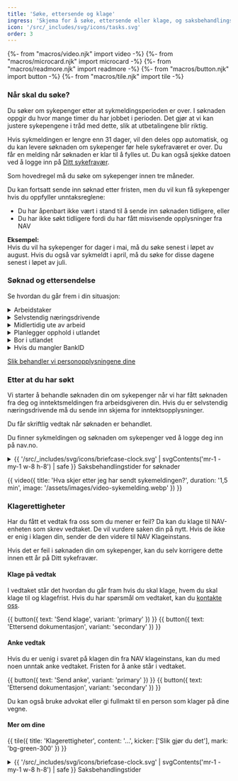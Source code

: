 ```yaml
---
title: 'Søke, ettersende og klage'
ingress: 'Skjema for å søke, ettersende eller klage, og saksbehandlingstider.'
icon: '/src/_includes/svg/icons/tasks.svg'
order: 3
---
```


{%- from "macros/video.njk" import video -%}
{%- from "macros/microcard.njk" import microcard -%}
{%- from "macros/readmore.njk" import readmore -%}
{%- from "macros/button.njk" import button -%}
{%- from "macros/tile.njk" import tile -%}

### Når skal du søke?

Du søker om sykepenger etter at sykmeldingsperioden er over. I søknaden oppgir du hvor mange timer du har jobbet i perioden. Det gjør at vi kan justere sykepengene i tråd med dette, slik at utbetalingene blir riktig.

Hvis sykmeldingen er lengre enn 31 dager, vil den deles opp automatisk, og du kan levere søknaden om sykepenger før hele sykefraværet er over.  Du får en melding når søknaden er klar til å fylles ut. Du kan også sjekke datoen ved å logge inn på [Ditt sykefravær](#).

Som hovedregel må du søke om sykepenger innen tre måneder.

Du kan fortsatt sende inn søknad etter fristen, men du vil kun få sykepenger hvis du oppfyller unntaksreglene:

 * Du har åpenbart ikke vært i stand til å sende inn søknaden tidligere, eller
 * Du har ikke søkt tidligere fordi du har fått misvisende opplysninger fra NAV

**Eksempel:**  
Hvis du vil ha sykepenger for dager i mai, må du søke senest i løpet av august. Hvis du også var sykmeldt i april, må du søke for disse dagene senest i løpet av juli.

### Søknad og ettersendelse

Se hvordan du går frem i din situasjon:

<div class="accordion">
  <details>
    <summary>Arbeidstaker</summary>
    {% prose "py-2 pl-5 -ml-5 -translate-x-px border-l-2 border-slate-400" %}
Først leverer du sykmeldingen til arbeidsgiveren din. Du logger deg inn på [Ditt sykefravær](#) på nav.no og sender sykmeldingen derfra. Hvis du har fått en [papirsykmelding](#), venter du noen dager, så vil den også komme digitalt på Ditt sykefravær.

1. Når perioden for sykmeldingen er over, søker du om sykepenger. Du får en melding når den er klar til å fylles ut på Ditt sykefravær. Du sender søknaden fra Ditt sykefravær. Merk! Du må sende søknad om sykepenger selv om arbeidsgiveren din betaler deg lønn mens du er syk. Arbeidsgiveren krever pengene tilbake fra NAV basert på søknaden din. 
2. I søknaden oppgir du om du har jobbet litt mens du har vært sykmeldt, om du kom tilbake tidligere enn forventet, om du har jobbet i utlandet, om du var på reise utenfor EØS og andre opplysninger vi trenger for å behandle søknaden din.
3. Når du har sendt inn søknaden om sykepenger, kan NAV behandle søknaden din. Det skjer først når arbeidsgiveren din har sendt oss opplysninger om inntekten (inntektsmelding). Hvis du har pålegg om faste trekk, må arbeidsgiveren din også fylle ut skjemaet for trekkopplysninger.

#### Søknad om sykepenger for arbeidstakere
<div class="flex flex-wrap gap-3 mb-12">
  {{ button({ text: 'Send søknad', variant: 'primary' }) }}
  {{ button({ text: 'Ettersend dokumentasjon', variant: 'secondary' }) }}
</div>

#### Trekkopplysninger for arbeidstakere

Arbeidsgiver bruker dette skjemaet for å opplyse NAV om trekk hos arbeidstaker i forbindelse med utbetaling av sykepenger, foreldrepenger, svangerskapspenger eller pleie-/ opplærings- og omsorgspenger.

<div class="flex flex-wrap gap-3 mb-12">
  {{ button({ text: 'Send inn', variant: 'primary' }) }}
  {{ button({ text: 'Ettersend dokumentasjon', variant: 'secondary' }) }}
</div>
    {% endprose %}
  </details>

  <details>
    <summary>Selvstendig næringsdrivende</summary>
    {% prose "py-2 pl-5 -ml-5 -translate-x-px border-l-2 border-slate-400" %}
Du søker om sykepenger etter at sykmeldingsperioden er over. Du vil få en melding fra oss når den digitale søknaden er klar til å fylles ut. 

Du logger deg inn på nav.no og sender søknaden derfra. 

* I søknaden oppgir du om du har vært i delvis arbeid, om du kom tilbake i full jobb tidligere enn forventet, om du har vært i utlandet og andre opplysninger NAV trenger for å behandle søknaden din. 

* På den første søknaden i sykefraværet får du noen ekstra spørsmål for å avgjøre om du trenger å sende inn dokumentasjon på inntekten din eller annen informasjon. Hvis vi trenger dokumentasjon på inntekten din, blir du videreført til siden for innsending. Der vil det også stå hva vi trenger fra deg.

Hvis du ikke har det vi trenger lett tilgjengelig, kan du velge å sende inn søknaden uten dokumentasjonen. Da får du en oppgave på Min side på nav.no om dette senere. Vi kan ikke behandle søknaden din før du har sendt inn nødvendig dokumentasjon.
    {% endprose %}
  </details>

  <details>
    <summary>Midlertidig ute av arbeid</summary>
    {% prose "py-2 pl-5 -ml-5 -translate-x-px border-l-2 border-slate-400" %}
#### Søknad om sykepenger når du midlertidig er ute av arbeid

Dette skjemaet bruker du hvis det er under en måned siden forrige arbeidsforhold opphørte, du mottar etterlønn/sluttvederlag, er i utdanningspermisjon, eller du har startet i nytt arbeidsforhold uten å ha ny opptjening til sykepenger.

<div class="flex flex-wrap gap-3 mb-12">
  {{ button({ text: 'Søk om sykepenger', variant: 'primary' }) }}
  {{ button({ text: 'Ettersend dokumentasjon', variant: 'secondary' }) }}
</div>
    {% endprose %}
  </details>

  <details>
    <summary>Planlegger opphold i utlandet</summary>
    {% prose "py-2 pl-5 -ml-5 -translate-x-px border-l-2 border-slate-400" %}

#### Søknad om å beholde sykepenger under opphold i utlandet

Denne søknaden bruker du hvis du ønsker å reise ut av EU/EØS mens du er sykmeldt og du samtidig ønsker å beholde sykepengene. Du bør sende søknaden før du reiser, for å være sikker på at du beholder sykepengene dine under reisen.

Du har kun rett til sykepenger under opphold utenfor EU/EØS i 4 uker i løpet av en tolvmånedersperiode.

Hvis du skal avvikle lovbestemt ferie, skal du ikke søke. I stedet krysser du av for ferie i søknaden om sykepenger som sendes etter at sykmeldingsperioden er over.

<div class="flex flex-wrap gap-3 mb-12">
  {{ button({ text: 'Send søknad', variant: 'primary' }) }}
  {{ button({ text: 'Ettersend dokumentasjon', variant: 'secondary' }) }}
</div>
     {% endprose %}
  </details>

  <details>
    <summary>Bor i utlandet</summary>
    {% prose "py-2 pl-5 -ml-5 -translate-x-px border-l-2 border-slate-400" %}

#### Dokumentasjon for sykepenger når du bor i utlandet

Hvis du er fast bosatt i utlandet og skal sende inn dokumentasjon som gjelder sykepenger, sender du dette sammen med en førsteside.

<div class="flex flex-wrap gap-3 mb-12">
  {{ button({ text: 'Hent førsteside', variant: 'secondary' }) }}
</div>

#### Egenerklæring for utenlandske sykmeldinger

Du må fylle ut dette skjemaet hvis du har sykmelding fra lege utenfor Norge. Legg ved sykmeldingen din og send skjemaet til NAV.

<div class="flex flex-wrap gap-3 mb-12">
  {{ button({ text: 'Send skjema', variant: 'primary' }) }}
  {{ button({ text: 'Ettersend dokumentasjon', variant: 'secondary' }) }}
 </div>
    {% endprose %}
  </details>
</div>

<details class="readmore">
  <summary><span>Hvis du mangler BankID</span></summary>
  {% prose "py-2 pl-5 ml-6 border-l-2 border-slate-400" %}
Hvis du mangler BankID, ikke har legitimasjon på høyeste sikkerhetsnivå eller har fortrolig adresse i Folkeregisteret, må du bruke del D av papirsykmeldingen til å søke om sykepenger. Finn riktig adresse.

Hvis du har en arbeidsgiver, må du levere del C av sykmeldingen til arbeidsgiveren din. Del D – søknaden – leverer du til den som skal utbetale sykepenger.
  {% endprose %}
</details>

[Slik behandler vi personopplysningene dine](#)

### Etter at du har søkt

Vi starter å behandle søknaden din om sykepenger når vi har fått søknaden fra deg og inntektsmeldingen fra arbeidsgiveren din. Hvis du er selvstendig næringsdrivende må du sende inn skjema for inntektsopplysninger.

Du får skriftlig vedtak når søknaden er behandlet.

Du finner sykmeldingen og søknaden om sykepenger ved å logge deg inn på nav.no. 

<details class="expander">
  <summary>
    {{ '/src/_includes/svg/icons/briefcase-clock.svg' | svgContents('mr-1 -my-1 w-8 h-8') | safe }}
    <span>Saksbehandlingstider for søknader</span>
  </summary>
  {% prose "py-2 pl-5 ml-7 translate-x-px border-l-2 border-slate-400" %}

#### Saksbehandlingstid for søknader
Saksbehandlingstiden er tiden fra vi får søknaden din og til vi har gjort et vedtak. Husk at vi trenger all nødvendig dokumentasjon for å behandle søknaden din. 

Det gjelder også inntektsmeldingen fra arbeidsgiveren din.

| Saken gjelder	| Forventet saksbehandlingstid |
| ------------- | ---------------------------- |
| Førstegangssøknad |	4 uker |
| Forlengelse |	3 uker |
| Utenlandsk sykmelding - førstegangssøknad |	10 uker |
| Utenlandsk sykmelding - forlengelse |	10 uker |
| Arbeidsgiver godtar ikke sykmeldingen (bestridelse) |	6 måneder |
  {% endprose %}
</details>

{{ video({ 
  title: 'Hva skjer etter jeg har sendt sykemeldingen?', 
  duration: '1,5 min', 
  image: '/assets/images/video-sykemelding.webp' 
}) }}

### Klagerettigheter

Har du fått et vedtak fra oss som du mener er feil? Da kan du klage til NAV-enheten som skrev vedtaket. De vil vurdere saken din på nytt. Hvis de ikke er enig i klagen din, sender de den videre til NAV Klageinstans.

Hvis det er feil i søknaden din om sykepenger, kan du selv korrigere dette innen ett år på Ditt sykefravær.

#### Klage på vedtak

I vedtaket står det hvordan du går fram hvis du skal klage, hvem du skal klage til og klagefrist. Hvis du har spørsmål om vedtaket, kan du [kontakte oss](#).

<div class="flex flex-wrap gap-3 mb-12">
  {{ button({ text: 'Send klage', variant: 'primary' }) }}
  {{ button({ text: 'Ettersend dokumentasjon', variant: 'secondary' }) }}
</div>

#### Anke vedtak

Hvis du er uenig i svaret på klagen din fra NAV klageinstans, kan du med noen unntak anke vedtaket. Fristen for å anke står i vedtaket.

<div class="flex flex-wrap gap-3 mb-12">
  {{ button({ text: 'Send anke', variant: 'primary' }) }}
  {{ button({ text: 'Ettersend dokumentasjon', variant: 'secondary' }) }}
</div>

Du kan også bruke advokat eller gi fullmakt til en person som klager på dine vegne.

#### Mer om dine
{{ tile({
  title: 'Klagerettigheter',
  content: '…',
  kicker: ['Slik gjør du det'],
  mark: 'bg-green-300'
}) }}






<details class="expander">
  <summary>
    {{ '/src/_includes/svg/icons/briefcase-clock.svg' | svgContents('mr-1 -my-1 w-8 h-8') | safe }}
    <span>Saksbehandlingstider</span>
  </summary>
  {% prose "py-2 pl-5 ml-7 translate-x-px border-l-2 border-slate-400" %}
#### Saksbehandlingstid for klage og anke
Har du fått et vedtak fra oss som du mener er feil? Da kan du klage til NAV-enheten som skrev vedtaket. De vil vurdere saken din på nytt. Hvis de ikke er enig i klagen din, sender de den videre til NAV Klageinstans.

Saken gjelder	| Forventet saksbehandlingstid |
------------- | ---------------------------- |
Klage til NAV-enhet	| 12 uker |
Klage til NAV Klageinstans | 12 uker |
Anke til NAV Klageinstans | 12 uker |
  {% endprose %}
</details>

